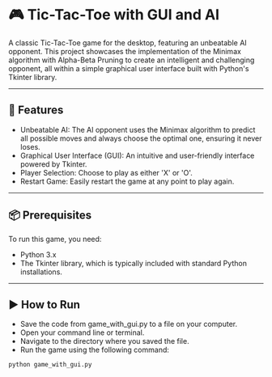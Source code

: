 # 🎮 Tic-Tac-Toe with GUI and AI  

A classic Tic-Tac-Toe game for the desktop, featuring an unbeatable AI opponent. This project showcases the implementation of the Minimax algorithm with Alpha-Beta Pruning to create an intelligent and challenging opponent, all within a simple graphical user interface built with Python's Tkinter library.  

---

## 🚀 Features  
- Unbeatable AI: The AI opponent uses the Minimax algorithm to predict all possible moves and always choose the optimal one, ensuring it never loses.  
- Graphical User Interface (GUI): An intuitive and user-friendly interface powered by Tkinter.  
- Player Selection: Choose to play as either 'X' or 'O'.  
- Restart Game: Easily restart the game at any point to play again.  

---

## 📦 Prerequisites  
To run this game, you need:  
- Python 3.x  
- The Tkinter library, which is typically included with standard Python installations.  

---

## ▶️ How to Run  
- Save the code from game_with_gui.py to a file on your computer.  
- Open your command line or terminal.  
- Navigate to the directory where you saved the file.  
- Run the game using the following command:  

```bash
python game_with_gui.py
